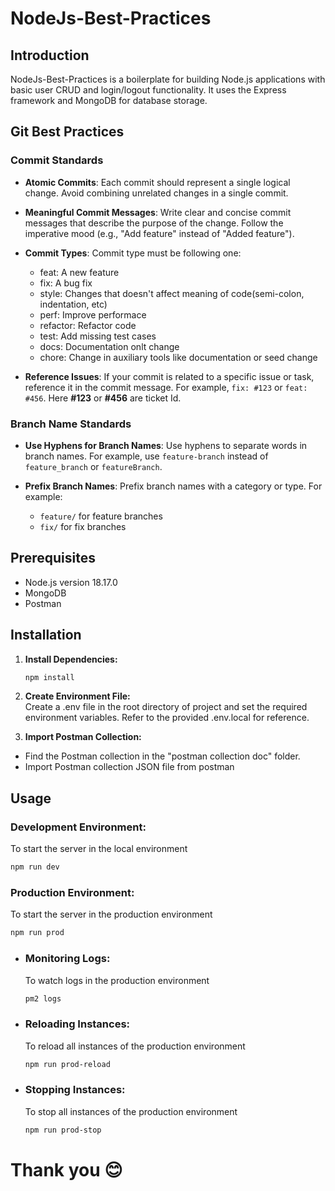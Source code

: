 # NodeJs-Best-Practices

## Introduction
NodeJs-Best-Practices is a boilerplate for building Node.js applications with basic user CRUD and login/logout functionality. It uses the Express framework and MongoDB for database storage.

## Git Best Practices

### Commit Standards

- **Atomic Commits**: Each commit should represent a single logical change. Avoid combining unrelated changes in a single commit.
  
- **Meaningful Commit Messages**: Write clear and concise commit messages that describe the purpose of the change. Follow the imperative mood (e.g., "Add feature" instead of "Added feature").

- **Commit Types**: Commit type must be following one:
   - feat: A new feature
   - fix: A bug fix
   - style: Changes that doesn't affect meaning of code(semi-colon, indentation, etc)
   - perf: Improve performace
   - refactor: Refactor code
   - test: Add missing test cases
   - docs: Documentation onlt change
   - chore: Change in auxiliary tools like documentation or seed change

- **Reference Issues**: If your commit is related to a specific issue or task, reference it in the commit message. For example, `fix: #123` or `feat: #456`. Here **#123** or **#456** are ticket Id.


### Branch Name Standards

- **Use Hyphens for Branch Names**: Use hyphens to separate words in branch names. For example, use `feature-branch` instead of `feature_branch` or `featureBranch`.

- **Prefix Branch Names**: Prefix branch names with a category or type. For example:
  - `feature/` for feature branches
  - `fix/` for fix branches

## Prerequisites
- Node.js version 18.17.0
- MongoDB
- Postman

## Installation
1. **Install Dependencies:**
   ```bash
   npm install
   ```
2. **Create Environment File:** </br>
   Create a .env file in the root directory of project and set the required environment variables. Refer to the provided .env.local for reference.

3. **Import Postman Collection:** </br>
- Find the Postman collection in the "postman collection doc" folder.
- Import Postman collection JSON file from postman
## Usage
### Development Environment:
To start the server in the local environment
   ```bash
   npm run dev
   ```
### Production Environment: 
To start the server in the production environment
   ```bash
   npm run prod
   ```
<ul>
<li>

### Monitoring Logs: 
To watch logs in the production environment
   ```bash
   pm2 logs
   ```
</li>
<li>

### Reloading Instances: 
To reload all instances of the production environment
   ```bash
   npm run prod-reload
   ```
</li>
<li>

### Stopping Instances: 
To stop all instances of the production environment
   ```bash
   npm run prod-stop
   ```
</li>
</ul>

# Thank you 😊